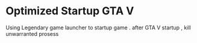 # Optimized Startup GTA V
Using Legendary game launcher to startup game . after GTA V startup , kill unwarranted prosess
